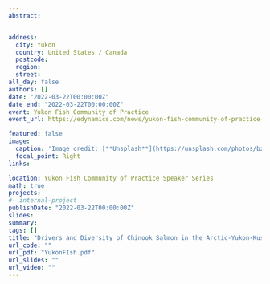 ```yaml
---
abstract:


address:
  city: Yukon
  country: United States / Canada
  postcode: 
  region: 
  street: 
all_day: false
authors: []
date: "2022-03-22T00:00:00Z"
date_end: "2022-03-22T00:00:00Z"
event: Yukon Fish Community of Practice
event_url: https://edynamics.com/news/yukon-fish-community-of-practice-speaker-series/

featured: false
image:
  caption: 'Image credit: [**Unsplash**](https://unsplash.com/photos/bzdhc5b3Bxs)'
  focal_point: Right
links:

location: Yukon Fish Community of Practice Speaker Series
math: true
projects:
#- internal-project
publishDate: "2022-03-22T00:00:00Z"
slides: 
summary: 
tags: []
title: "Drivers and Diversity of Chinook Salmon in the Arctic-Yukon-Kuskokwim Region"
url_code: ""
url_pdf: "YukonFIsh.pdf"
url_slides: ""
url_video: ""
---
```


